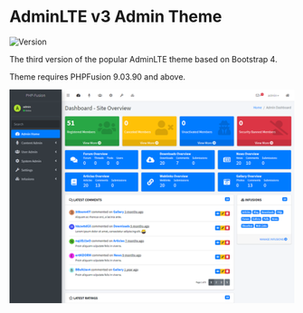 # AdminLTE v3 Admin Theme

![Version](https://img.shields.io/badge/Version-1.0.2-blue.svg)

The third version of the popular AdminLTE theme based on Bootstrap 4.

Theme requires PHPFusion 9.03.90 and above.

![Preview](screenshot.png)
